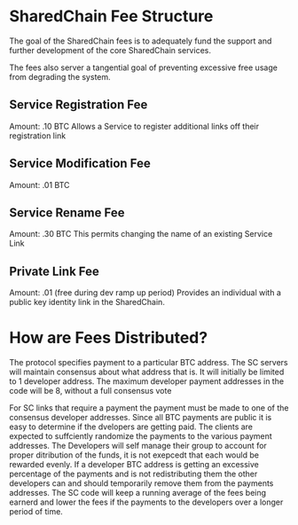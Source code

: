 # SharedChain Fee Structure
The goal of the SharedChain fees is to adequately fund the support and further development of the core SharedChain services.

The fees also server a tangential goal of preventing excessive free usage from degrading the system.

## Service Registration Fee
Amount: .10 BTC
Allows a Service to register additional links off their registration link

## Service Modification Fee
Amount: .01 BTC

## Service Rename Fee
Amount: .30 BTC
This permits changing the name of an existing Service Link

## Private Link Fee
Amount: .01 (free during dev ramp up period)
Provides an individual with a public key identity link in the SharedChain.

# How are Fees Distributed?
The protocol specifies payment to a particular BTC address.
The SC servers will maintain consensus about what address that is.
It will initially be limited to 1 developer address.
The maximum developer payment addresses in the code will be 8, without a full consensus vote

For SC links that require a payment the payment must be made to one of the consensus developer addresses.
Since all BTC payments are public it is easy to determine if the dvelopers are getting paid.
The clients are expected to suffciently randomize the payments to the various payment addresses.
The Developers will self manage their group to account for proper ditribution of the funds, it is not exepcedt that each would be rewarded evenly.
If a developer BTC address is getting an excessive percentage of the payments and is not redistributing them the other developers can and should temporarily remove them from the payments addresses.
The SC code will keep a running average of the fees being earnerd and lower the fees if the payments to the developers over a longer period of time.